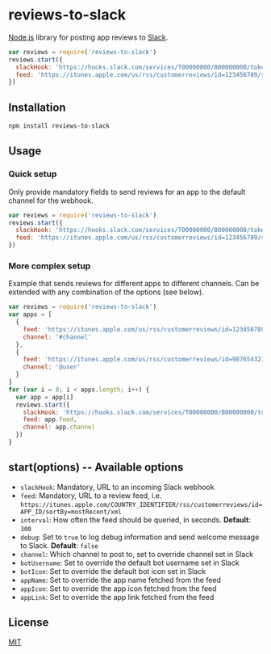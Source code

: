 # reviews-to-slack

[Node.js](https://nodejs.org/) library for posting app reviews to [Slack](https://slack.com/).

```js
var reviews = require('reviews-to-slack')
reviews.start({
  slackHook: 'https://hooks.slack.com/services/T00000000/B00000000/token',
  feed: 'https://itunes.apple.com/us/rss/customerreviews/id=123456789/sortBy=mostRecent/xml'
})
```

## Installation

```sh
npm install reviews-to-slack
```

## Usage

### Quick setup

Only provide mandatory fields to send reviews for an app to the default channel for the webhook.

```js
var reviews = require('reviews-to-slack')
reviews.start({
  slackHook: 'https://hooks.slack.com/services/T00000000/B00000000/token',
  feed: 'https://itunes.apple.com/us/rss/customerreviews/id=123456789/sortBy=mostRecent/xml'
})
```

### More complex setup

Example that sends reviews for different apps to different channels. Can be extended with any combination of the options (see below).

```js
var reviews = require('reviews-to-slack')
var apps = [
  {
    feed: 'https://itunes.apple.com/us/rss/customerreviews/id=123456789/sortBy=mostRecent/xml',
    channel: '#channel'
  },
  {
    feed: 'https://itunes.apple.com/us/rss/customerreviews/id=987654321/sortBy=mostRecent/xml',
    channel: '@user'
  }
]
for (var i = 0; i < apps.length; i++) {
  var app = app[i]
  reviews.start({
    slackHook: 'https://hooks.slack.com/services/T00000000/B00000000/token',
    feed: app.feed,
    channel: app.channel
  })
}
```

## start(options) -- Available options

 - `slackHook`: Mandatory, URL to an incoming Slack webhook
 - `feed`: Mandatory, URL to a review feed, i.e. `https://itunes.apple.com/COUNTRY_IDENTIFIER/rss/customerreviews/id=APP_ID/sortBy=mostRecent/xml`
 - `interval`: How often the feed should be queried, in seconds. **Default**: `300`
 - `debug`: Set to `true` to log debug information and send welcome message to Slack. **Default**: `false`
 - `channel`: Which channel to post to, set to override channel set in Slack
 - `botUsername`: Set to override the default bot username set in Slack
 - `botIcon`: Set to override the default bot icon set in Slack
 - `appName`: Set to override the app name fetched from the feed
 - `appIcon`: Set to override the app icon fetched from the feed
 - `appLink`: Set to override the app link fetched from the feed

## License
[MIT](LICENSE)
